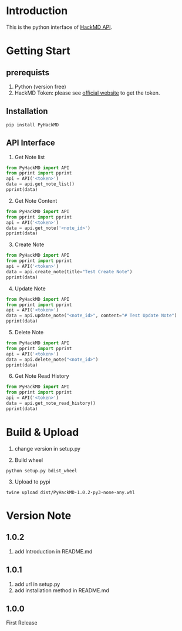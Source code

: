 # Introduction
This is the python interface of [HackMD API](https://hackmd.io/@hackmd-api/developer-portal/).

# Getting Start
## prerequists
1. Python (version free)
2. HackMD Token: please see [official website](https://hackmd.io/@hackmd-api/developer-portal/https%3A%2F%2Fhackmd.io%2F%40hackmd-api%2Fhow-to-issue-an-api-token) to get the token.

## Installation
```
pip install PyHackMD
```

## API Interface
1. Get Note list
```python
from PyHackMD import API
from pprint import pprint
api = API('<token>')
data = api.get_note_list()
pprint(data)
```

2. Get Note Content
```python
from PyHackMD import API
from pprint import pprint
api = API('<token>')
data = api.get_note('<note_id>')
pprint(data)
```

3. Create Note
```python
from PyHackMD import API
from pprint import pprint
api = API('<token>')
data = api.create_note(title="Test Create Note")
pprint(data)
```

4. Update Note
```python
from PyHackMD import API
from pprint import pprint
api = API('<token>')
data = api.update_note("<note_id>", content="# Test Update Note")
pprint(data)
```

5. Delete Note
```python
from PyHackMD import API
from pprint import pprint
api = API('<token>')
data = api.delete_note("<note_id>")
pprint(data)
```

6. Get Note Read History
```python
from PyHackMD import API
from pprint import pprint
api = API('<token>')
data = api.get_note_read_history()
pprint(data)
```

# Build & Upload
1. change version in setup.py

2. Build wheel
```
python setup.py bdist_wheel
```

3. Upload to pypi 
```
twine upload dist/PyHackMD-1.0.2-py3-none-any.whl
```

# Version Note
## 1.0.2
1. add Introduction in README.md

## 1.0.1
1. add url in setup.py
2. add installation method in README.md

## 1.0.0
First Release
